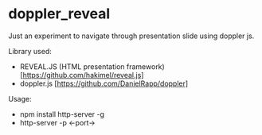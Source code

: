 # doppler_reveal
Just an experiment to navigate through presentation slide using doppler js.

Library used:
- REVEAL.JS (HTML presentation framework)[https://github.com/hakimel/reveal.js]
- doppler.js [https://github.com/DanielRapp/doppler]

Usage:
- npm install http-server -g
- http-server -p <-port->

